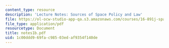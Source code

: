 ```yaml
---
content_type: resource
description: 'Lecture Notes: Sources of Space Policy and Law'
file: https://ol-ocw-studio-app-qa.s3.amazonaws.com/courses/16-891j-space-policy-seminar-spring-2003/1c00ddd969fac98503edaf9354f140de_notes1b.pdf
file_type: application/pdf
resourcetype: Document
title: notes1b.pdf
uid: 1c00ddd9-69fa-c985-03ed-af9354f140de
---
```

